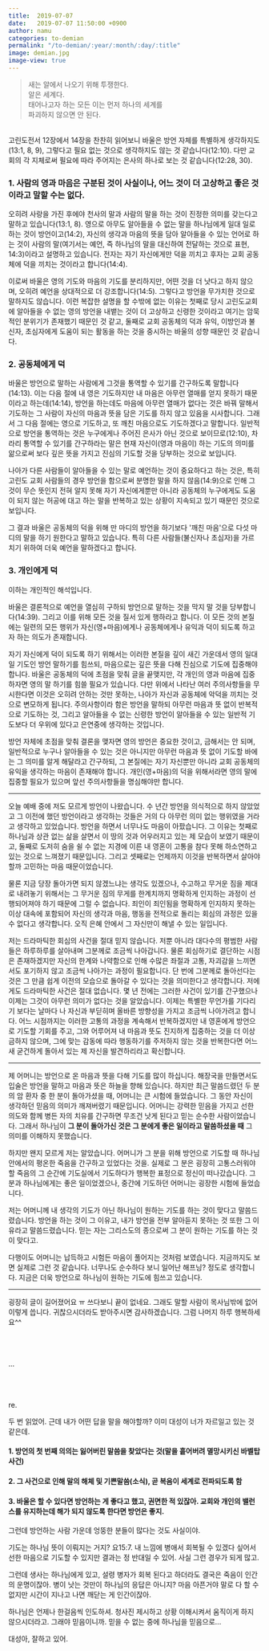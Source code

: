 ```yaml
---
title:  2019-07-07
date:   2019-07-07 11:50:00 +0900
author: namu
categories: to-demian
permalink: "/to-demian/:year/:month/:day/:title"
image: demian.jpg
image-view: true
---
```


> 새는 알에서 나오기 위해 투쟁한다.<br/>
> 알은 세계다.<br/>
> 태어나고자 하는 모든 이는 먼저 하나의 세계를<br/>파괴하지 않으면 안 된다.

<br/>고린도전서 12장에서 14장을 찬찬히 읽어보니 바울은 방언 자체를 특별하게 생각하지도(13:1, 8, 9),
그렇다고 필요 없는 것으로 생각하지도 않는 것 같습니다(12:10).
다만 교회의 각 지체로써 필요에 따라 주어지는 은사의 하나로 보는 것 같습니다(12:28, 30).

### 1. 사람의 영과 마음은 구분된 것이 사실이나, 어느 것이 더 고상하고 좋은 것이라고 말할 수는 없다.

오히려 사랑을 가진 후에야 천사의 말과 사람의 말을 하는 것이 진정한 의미를 갖는다고 말하고 있습니다(13:1, 8).
영으로 아무도 알아들을 수 없는 말을 하나님에게 일대 일로 하는 것이 방언이고(14:2),
자신의 생각과 마음의 뜻을 담아 알아들을 수 있는 언어로 하는 것이 사람의 말(여기서는 예언,
즉 하나님의 말을 대신하여 전달하는 것으로 표현, 14:3)이라고 설명하고 있습니다.
전자는 자기 자신에게만 덕을 끼치고 후자는 교회 공동체에 덕을 끼치는 것이라고 합니다(14:4).

이로써 바울은 영의 기도와 마음의 기도를 분리하지만,
어떤 것을 더 낫다고 하지 않으며, 오히려 예언을 상대적으로 더 강조합니다(14:5).
그렇다고 방언을 무가치한 것으로 말하지도 않습니다.
이런 복잡한 설명을 할 수밖에 없는 이유는
첫째로 당시 고린도교회에 알아들을 수 없는 영의 방언을 내뱉는 것이
더 고상하고 신령한 것이라고 여기는 암묵적인 분위기가 존재했기 때문인 것 같고,
둘째로 교회 공동체의 덕과 유익, 이방인과 불신자, 초심자에게 도움이 되는 활동을 하는 것을 중시하는 바울의 성향 때문인 것 같습니다.

### 2. 공동체에게 덕

바울은 방언으로 말하는 사람에게 그것을 통역할 수 있기를 간구하도록 말합니다(14:13).
이는 다음 절에 내 영은 기도하지만 내 마음은 아무런 열매를 얻지 못하기 때문이라고 하는데(14:14),
방언을 하는데도 마음에 아무런 열매가 없다는 것은 바꿔 말해서 기도하는 그 사람이 자신의 마음과 뜻을 담은 기도를 하지 않고 있음을 시사합니다.
그래서 그 다음 절에는 영으로 기도하고, 또 깨친 마음으로도 기도하겠다고 말합니다.
일반적으로 방언을 통역하는 것은 누구에게나 주어진 은사가 아닌 것으로 보이므로(12:10),
차라리 통역할 수 있기를 간구하라는 말은 현재 자신이(영과 마음이) 하는 기도의 의미를 앎으로써
보다 깊은 뜻을 가지고 진심의 기도할 것을 당부하는 것으로 보입니다.

나아가 다른 사람들이 알아들을 수 있는 말로 예언하는 것이 중요하다고 하는 것은,
특히 고린도 교회 사람들의 경우 방언을 함으로써 분명한 말을 하지 않음(14:9)으로 인해
그것이 무슨 뜻인지 전혀 알지 못해 자기 자신에게뿐만 아니라
공동체의 누구에게도 도움이 되지 않는 허공에 대고 하는 말을 반복하고 있는 상황이 지속되고 있기 때문인 것으로 보입니다.

그 결과 바울은 공동체의 덕을 위해 만 마디의 방언을 하기보다 '깨친 마음'으로 다섯 마디의 말을 하기 원한다고 말하고 있습니다.
특히 다른 사람들(불신자나 초심자)을 가르치기 위하여 더욱 예언을 말하겠다고 합니다.

### 3. 개인에게 덕

이하는 개인적인 해석입니다.

바울은 결론적으로 예언을 열심히 구하되 방언으로 말하는 것을 막지 말 것을 당부합니다(14:39).
그리고 이를 위해 모든 것을 질서 있게 행하라고 합니다.
이 모든 것의 본질에는 일련의 모든 행위가 자신(영+마음)에게나 공동체에게나 유익과 덕이 되도록 하고자 하는 의도가 존재합니다.

자기 자신에게 덕이 되도록 하기 위해서는 이러한 본질을 깊이 새긴 가운데서 영의 일대 일 기도인 방언 말하기를 힘쓰되,
마음으로는 깊은 뜻을 다해 진심으로 기도에 집중해야 합니다.
바울은 공동체의 덕에 초점을 맞춰 글을 끝맺지만, 각 개인의 영과 마음에 집중하자면 영의 말 하기를 힘쓸 필요가 있습니다.
다만 위에서 나타난 여러 주의사항들을 무시한다면 이것은 오히려 안하는 것만 못하는,
나아가 자신과 공동체에 악덕을 끼치는 것으로 변모하게 됩니다.
주의사항이라 함은 방언을 말하되 아무런 마음과 뜻 없이 반복적으로 기도하는 것,
그리고 알아들을 수 없는 신령한 방언이 알아들을 수 있는 일반적 기도보다 더 우위에 있다고 은연중에 생각하는 것입니다.

방언 자체에 초점을 맞춰 결론을 맺자면 영의 방언은 중요한 것이고, 금해서는 안 되며,
일반적으로 누구나 알아들을 수 있는 것은 아니지만 아무런 마음과 뜻 없이 기도할 바에는 그 의미를 알게 해달라고 간구하되,
그 본질에는 자기 자신뿐만 아니라 교회 공동체의 유익을 생각하는 마음이 존재해야 합니다.
개인(영+마음)의 덕을 위해서라면 영의 말에 집중할 필요가 있으며 앞선 주의사항들을 명심해야만 합니다.

---

오늘 예배 중에 저도 모르게 방언이 나왔습니다.
수 년간 방언을 의식적으로 하지 않았었고 그 이전에 했던 방언이라고 생각하는 것들은 거의 다 아무런 의미 없는 행위였을 거라고 생각하고 있었습니다.
방언을 하면서 너무나도 마음이 아팠습니다.
그 이유는 첫째로 하나님과 상관 없는 삶을 살면서 이 땅의 것과 어우러지고 있는 제 모습이 보였기 때문이고,
둘째로 도저히 숨을 쉴 수 없는 지경에 이른 내 영혼이 고통을 참다 못해 하소연하고 있는 것으로 느껴졌기 때문입니다.
그리고 셋째로는 언제까지 이것을 반복하면서 살아야 할까 고민하는 마음 때문이었습니다.

물론 지금 당장 돌아가면 되지 않겠느냐는 생각도 있겠으나, 수고하고 무거운 짐을 제대로 내려놓기 위해서는
그 무거운 짐의 무게를 한계치까지 명확하게 인지하는 과정이 선행되어져야 하기 때문에 그럴 수 없습니다.
죄인이 죄인됨을 명확하게 인지하지 못하는 이상
대속에 포함되어 자신의 생각과 마음, 행동을 전적으로 돌리는 회심의 과정은 있을 수 없다고 생각합니다.
오직 은혜 안에서 그 자신만이 해낼 수 있는 일입니다.

저는 드라마틱한 회심의 사건을 절대 믿지 않습니다.
저뿐 아니라 대다수의 평범한 사람들은 하루하루를 살아내며 그분께로 조금씩 나아갑니다.
물론 회심하기로 결단하는 시점은 존재하겠지만
자신의 한계와 나약함으로 인해 수많은 좌절과 고통, 자괴감을 느끼면서도 포기하지 않고 조금씩 나아가는 과정이 필요합니다.
단 번에 그분께로 돌아선다는 것은 그 만큼 쉽게 이전의 모습으로 돌아갈 수 있다는 것을 의미한다고 생각합니다.
저에게도 드라마틱한 사건은 절대 없습니다. 몇 년 전에는 그러한 사건이 있기를 간구했으나 이제는 그것이 아무런 의미가 없다는 것을 알았습니다.
이제는 특별한 무언가를 기다리기 보다는 날마다 나 자신과 부딛히며 올바른 방향성을 가지고 조금씩 나아가려고 합니다.
어느 시점까지는 이러한 고통의 과정을 계속해서 반복하겠지만 내 영혼에게 방언으로 기도할 기회를 주고,
그와 어루어져 내 마음과 뜻도 진지하게 집중하는 것을 더 이상 금하지 않으며,
그에 맞는 감동에 따라 행동하기를 주저하지 않는 것을 반복한다면 어느 새 굳건하게 돌아서 있는 제 자신을 발견하리라고 확신합니다.

---

제 어머니는 방언으로 온 마음과 뜻을 다해 기도를 많이 하십니다.
해장국을 만들면서도 입술은 방언을 말하고 마음과 뜻은 하늘을 향해 있습니다.
하지만 최근 말씀드렸던 두 분의 암 환자 중 한 분이 돌아가셨을 때, 어머니는 큰 시험에 들었습니다.
그 동안 자신이 생각하던 믿음의 의미가 깨져버렸기 때문입니다.
어머니는 강력한 믿음을 가지고 선한 의도와 함께 병든 자의 치유를 간구하면 무조건 낫게 된다고 믿는 순수한 사람이었습니다.
그래서 하나님이 **그 분이 돌아가신 것은 그 분에게 좋은 일이라고 말씀하셨을 때** 그 의미를 이해하지 못했습니다.

하지만 왠지 모르게 저는 알았습니다. 어머니가 그 분을 위해 방언으로 기도할 때 하나님 안에서의 평온한 죽음을 간구하고 있었다는 것을.
실제로 그 분은 굉장히 고통스러워야 할 죽음의 그 순간에 기도실에서 기도하다가 행복한 표정으로 정신이 떠나갔습니다.
그 분과 하나님에게는 좋은 일이었겠으나, 중간에 기도하던 어머니는 굉장한 시험에 들었습니다.

저는 어머니께 내 생각의 기도가 아닌 하나님이 원하는 기도를 하는 것이 맞다고 말씀드렸습니다.
방언을 하는 것이 그 이유고, 내가 방언을 전부 알아듣지 못하는 것 또한 그 이유라고 말씀드렸습니다.
믿는 자는 그리스도의 종으로써 그 분이 원하는 기도를 하는 것이 맞다고.

다행이도 어머니는 납득하고 시험든 마음이 풀어지는 것처럼 보였습니다. 지금까지도 보면 실제로 그런 것 같습니다.
너무나도 순수하다 보니 일어난 해프닝? 정도로 생각합니다. 지금은 더욱 방언으로 하나님이 원하는 기도에 힘쓰고 있습니다.

---

굉장히 글이 길어졌어요 ㅠ 쓰다보니 끝이 없네요. 그래도 말할 사람이 목사님밖에 없어 이렇게 씁니다.
귀찮으시더라도 받아주시면 감사하겠습니다. 그럼 나머지 하루 행복하세요^^
<br/><br/><br/><br/>

...

<br/><br/><br/>
re.

두 번 읽었어. 근데 내가 어떤 답을 말을 해야할까? 이미 대성이 너가 자르일고 있는 것 같은데. 

#### 1. 방언의 첫 번째 의의는 잃어버린 말씀을 찾았다는 것(말을 흩어버려 멸망시키신 바벨탑사건) 

#### 2. 그 사건으로 인해 말의 해체 및 기쁜말씀(소식), 곧 복음이 세계로 전파되도록 함

#### 3. 바울은 할 수 있다면 방언하는 게 좋다고 했고, 권면한 적 있잖아. 교회와 개인의 밸런스를 유지하는데 해가 되지 않도록 한다면 방언은 좋지.
 
그런데 방언하는 사람 가운데 엉뚱한 분들이 많다는 것도 사실이야.

기도는 하나님 뜻이 이뤄지는 거지? 
요15:7. 내 느낌에 병애서 회복될 수 있겠다 싶어서 선한 마음으로 기도할 수 있지만 결과는 정 반대일 수 있어. 사실 그런 경우가 되게 많고.

그런데 생사는 하나님에게 있고, 설령 병자가 회복 된다고 하더라도 결국은 죽음이 인간의 운명이잖아. 
병이 낫는 것만이 하나님의 응답은 아니지? 마음 아픈거야 말로 다 할 수 없지만 시간이 지나고 나면 깨닫는 게 인간이잖아.

하나님은 언제나 한걸음씩 인도하셔.
청사진 제시하고 상황 이해시켜서 움직이게 하지 않으시더라고. 그래야 믿음이니까. 믿을 수 없는 중에 하나님을 믿음으로... 

대성아, 잘하고 있어.
